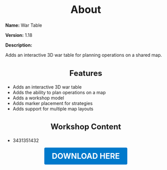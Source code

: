 <h1 style="text-align:center; font-size:2rem; font-weight:bold;">About</h1>

**Name:**
War Table

**Version:**
1.18

**Description:**

Adds an interactive 3D war table for planning operations on a shared map.

<h2 style="text-align:center; font-size:1.5rem; font-weight:bold;">Features</h2>

- Adds an interactive 3D war table
- Adds the ability to plan operations on a map
- Adds a workshop model
- Adds marker placement for strategies
- Adds support for multiple map layouts


<h2 style="text-align:center; font-size:1.5rem; font-weight:bold;">Workshop Content</h2>

- 3431351432





<p align="center"><a href="https://github.com/LiliaFramework/Modules/raw/refs/heads/gh-pages/wartable.zip" style="display:inline-block;padding:12px 24px;font-size:1.5rem;font-weight:bold;text-decoration:none;color:#fff;background-color:var(--md-primary-fg-color,#007acc);border-radius:4px;">DOWNLOAD HERE</a></p>